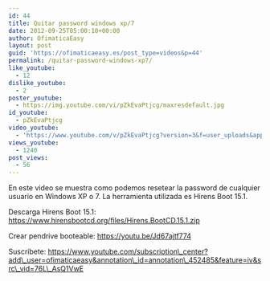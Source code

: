 ```yaml
---
id: 44
title: Quitar password windows xp/7
date: 2012-09-25T05:00:10+00:00
author: OfimaticaEasy
layout: post
guid: 'https://ofimaticaeasy.es/post_type=videos&p=44'
permalink: /quitar-password-windows-xp7/
like_youtube:
  - 12
dislike_youtube:
  - 2
poster_youtube:
  - https://img.youtube.com/vi/pZkEvaPtjcg/maxresdefault.jpg
id_youtube:
  - pZkEvaPtjcg
video_youtube:
  - 'https://www.youtube.com/v/pZkEvaPtjcg?version=3&f=user_uploads&app=youtube_gdata'
views_youtube:
  - 1240
post_views:
  - 56
---
```

En este video se muestra como podemos resetear la password de cualquier usuario en Windows XP o 7. La herramienta utilizada es Hirens Boot 15.1.

Descarga Hirens Boot 15.1: https://www.hirensbootcd.org/files/Hirens.BootCD.15.1.zip

Crear pendrive booteable: https://youtu.be/Jd67ajtf774

Suscríbete: https://www.youtube.com/subscription\_center?add\_user=ofimaticaeasy&annotation\_id=annotation\_452485&feature=iv&src\_vid=76L\_AsQ1VwE
